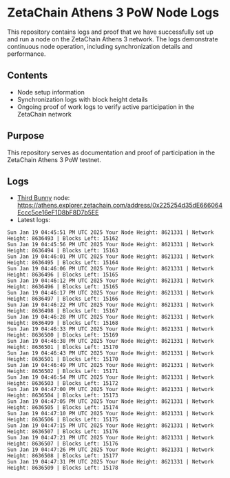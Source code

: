 # ZetaChain Athens 3 PoW Node Logs
This repository contains logs and proof that we have successfully set up and run a node on the ZetaChain Athens 3 network. The logs demonstrate continuous node operation, including synchronization details and performance.

## Contents
- Node setup information
- Synchronization logs with block height details
- Ongoing proof of work logs to verify active participation in the ZetaChain network

## Purpose
This repository serves as documentation and proof of participation in the ZetaChain Athens 3 PoW testnet.

## Logs

- [Third Bunny](https://thirdbunny.xyz/) node: https://athens.explorer.zetachain.com/address/0x225254d35dE666064Eccc5ce16eF1D8bF8D7b5EE
- Latest logs:
```
Sun Jan 19 04:45:51 PM UTC 2025 Your Node Height: 8621331 | Network Height: 8636493 | Blocks Left: 15162
Sun Jan 19 04:45:56 PM UTC 2025 Your Node Height: 8621331 | Network Height: 8636494 | Blocks Left: 15163
Sun Jan 19 04:46:01 PM UTC 2025 Your Node Height: 8621331 | Network Height: 8636495 | Blocks Left: 15164
Sun Jan 19 04:46:06 PM UTC 2025 Your Node Height: 8621331 | Network Height: 8636496 | Blocks Left: 15165
Sun Jan 19 04:46:12 PM UTC 2025 Your Node Height: 8621331 | Network Height: 8636496 | Blocks Left: 15165
Sun Jan 19 04:46:17 PM UTC 2025 Your Node Height: 8621331 | Network Height: 8636497 | Blocks Left: 15166
Sun Jan 19 04:46:22 PM UTC 2025 Your Node Height: 8621331 | Network Height: 8636498 | Blocks Left: 15167
Sun Jan 19 04:46:28 PM UTC 2025 Your Node Height: 8621331 | Network Height: 8636499 | Blocks Left: 15168
Sun Jan 19 04:46:33 PM UTC 2025 Your Node Height: 8621331 | Network Height: 8636500 | Blocks Left: 15169
Sun Jan 19 04:46:38 PM UTC 2025 Your Node Height: 8621331 | Network Height: 8636501 | Blocks Left: 15170
Sun Jan 19 04:46:43 PM UTC 2025 Your Node Height: 8621331 | Network Height: 8636501 | Blocks Left: 15170
Sun Jan 19 04:46:49 PM UTC 2025 Your Node Height: 8621331 | Network Height: 8636502 | Blocks Left: 15171
Sun Jan 19 04:46:54 PM UTC 2025 Your Node Height: 8621331 | Network Height: 8636503 | Blocks Left: 15172
Sun Jan 19 04:47:00 PM UTC 2025 Your Node Height: 8621331 | Network Height: 8636504 | Blocks Left: 15173
Sun Jan 19 04:47:05 PM UTC 2025 Your Node Height: 8621331 | Network Height: 8636505 | Blocks Left: 15174
Sun Jan 19 04:47:10 PM UTC 2025 Your Node Height: 8621331 | Network Height: 8636506 | Blocks Left: 15175
Sun Jan 19 04:47:15 PM UTC 2025 Your Node Height: 8621331 | Network Height: 8636507 | Blocks Left: 15176
Sun Jan 19 04:47:21 PM UTC 2025 Your Node Height: 8621331 | Network Height: 8636507 | Blocks Left: 15176
Sun Jan 19 04:47:26 PM UTC 2025 Your Node Height: 8621331 | Network Height: 8636508 | Blocks Left: 15177
Sun Jan 19 04:47:31 PM UTC 2025 Your Node Height: 8621331 | Network Height: 8636509 | Blocks Left: 15178
```
